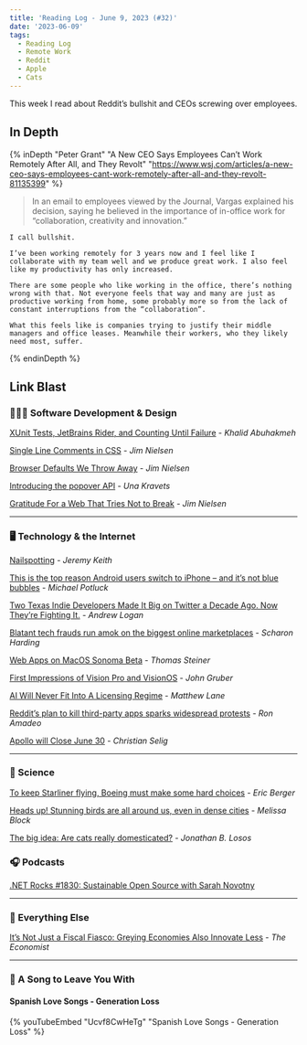 ```yaml
---
title: 'Reading Log - June 9, 2023 (#32)'
date: '2023-06-09'
tags:
  - Reading Log
  - Remote Work
  - Reddit
  - Apple
  - Cats
---
```


This week I read about Reddit’s bullshit and CEOs screwing over employees.
<!-- excerpt -->

<h2 class="old">In Depth</h2>

{% inDepth "Peter Grant" "A New CEO Says Employees Can’t Work Remotely After All, and They Revolt" "https://www.wsj.com/articles/a-new-ceo-says-employees-cant-work-remotely-after-all-and-they-revolt-81135399" %}
    <blockquote><p>In an email to employees viewed by the Journal, Vargas explained his decision, saying he believed in the importance of in-office work for “collaboration, creativity and innovation.”</p></blockquote>

    I call bullshit.

    I’ve been working remotely for 3 years now and I feel like I collaborate with my team well and we produce great work. I also feel like my productivity has only increased.

    There are some people who like working in the office, there’s nothing wrong with that. Not everyone feels that way and many are just as productive working from home, some probably more so from the lack of constant interruptions from the “collaboration”.

    What this feels like is companies trying to justify their middle managers and office leases. Meanwhile their workers, who they likely need most, suffer.
{% endinDepth %}

<h2 class="old">Link Blast</h2>

### 👨🏼‍💻 Software Development & Design

[XUnit Tests, JetBrains Rider, and Counting Until Failure](https://khalidabuhakmeh.com/xunit-tests-jetbrains-rider-and-counting-until-failure) - _Khalid Abuhakmeh_

[Single Line Comments in CSS](https://blog.jim-nielsen.com/2023/single-line-comments-in-css/) - _Jim Nielsen_

[Browser Defaults We Throw Away](https://blog.jim-nielsen.com/2023/throwaway-browser-defaults/) - _Jim Nielsen_

[Introducing the popover API](https://developer.chrome.com/blog/introducing-popover-api/) - _Una Kravets_

[Gratitude For a Web That Tries Not to Break](https://blog.jim-nielsen.com/2023/gratitude-for-dont-break-the-web/) - _Jim Nielsen_

----

### 🖥 Technology & the Internet

[Nailspotting](https://adactio.com/journal/20181) - _Jeremy Keith_

[This is the top reason Android users switch to iPhone – and it’s not blue bubbles](https://9to5mac.com/2023/05/31/top-reason-android-users-switch-to-iphone/) - _Michael Potluck_

[Two Texas Indie Developers Made It Big on Twitter a Decade Ago. Now They’re Fighting It.](https://www.texasmonthly.com/news-politics/texas-tweetbot-developers-fighting-twitter/) - _Andrew Logan_

[Blatant tech frauds run amok on the biggest online marketplaces](https://arstechnica.com/gadgets/2023/06/blatant-tech-frauds-run-amok-on-the-biggest-online-marketplaces/) - _Scharon Harding_

[Web Apps on MacOS Sonoma Beta](https://blog.tomayac.com/2023/06/07/web-apps-on-macos-sonoma-14-beta/) - _Thomas Steiner_

[First Impressions of Vision Pro and VisionOS](https://daringfireball.net/2023/06/first_impressions_of_vision_pro_and_visionos) - _John Gruber_

[AI Will Never Fit Into A Licensing Regime](https://www.techdirt.com/2023/06/02/ai-will-never-fit-into-a-licensing-regime/) - _Matthew Lane_

[Reddit’s plan to kill third-party apps sparks widespread protests](https://arstechnica.com/gadgets/2023/06/reddits-plan-to-kill-third-party-apps-sparks-widespread-protests/) - _Ron Amadeo_

[Apollo will Close June 30](https://old.reddit.com/r/apolloapp/comments/144f6xm/apollo_will_close_down_on_june_30th_reddits/) - _Christian Selig_

----

### 🔬 Science

[To keep Starliner flying, Boeing must make some hard choices](https://arstechnica.com/space/2023/06/to-keep-starliner-flying-boeing-must-make-some-hard-choices/) - _Eric Berger_

[Heads up! Stunning birds are all around us, even in dense cities](https://www.npr.org/2023/05/30/1178489879/birding-bird-watching-urban-city-migratory) - _Melissa Block_

[The big idea: Are cats really domesticated?](https://www.theguardian.com/books/2023/jun/05/the-big-idea-are-cats-really-domesticated) - _Jonathan B. Losos_

### 🎧 Podcasts

[.NET Rocks #1830: Sustainable Open Source with Sarah Novotny](https://www.dotnetrocks.com/details/1830)

----

### 🎒 Everything Else

[It’s Not Just a Fiscal Fiasco: Greying Economies Also Innovate Less](https://www.economist.com/briefing/2023/05/30/its-not-just-a-fiscal-fiasco-greying-economies-also-innovate-less) - _The Economist_

----

### 🎵 A Song to Leave You With

#### Spanish Love Songs - Generation Loss

{% youTubeEmbed "Ucvf8CwHeTg" "Spanish Love Songs - Generation Loss" %}